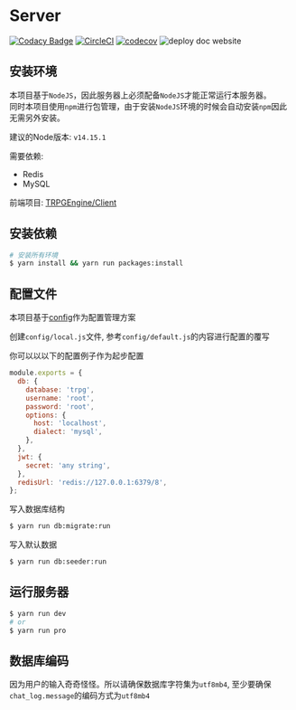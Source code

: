 # Server

[![Codacy Badge](https://api.codacy.com/project/badge/Grade/2a3869db168e4af6ac0f7cdc5308a350)](https://app.codacy.com/gh/TRPGEngine/Server?utm_source=github.com&utm_medium=referral&utm_content=TRPGEngine/Server&utm_campaign=Badge_Grade_Settings)
[![CircleCI](https://circleci.com/gh/TRPGEngine/Server.svg?style=svg)](https://circleci.com/gh/TRPGEngine/Server)
[![codecov](https://codecov.io/gh/TRPGEngine/Server/branch/master/graph/badge.svg)](https://codecov.io/gh/TRPGEngine/Server)
![deploy doc website](https://github.com/TRPGEngine/Server/workflows/deploy%20doc%20website/badge.svg?branch=docs)

## 安装环境

本项目基于`NodeJS`，因此服务器上必须配备`NodeJS`才能正常运行本服务器。  
同时本项目使用`npm`进行包管理，由于安装`NodeJS`环境的时候会自动安装`npm`因此无需另外安装。

建议的Node版本: `v14.15.1`

需要依赖:
- Redis
- MySQL

前端项目: [TRPGEngine/Client](https://github.com/TRPGEngine/Client)

## 安装依赖
```bash
# 安装所有环境
$ yarn install && yarn run packages:install
```

## 配置文件
本项目基于[config](https://www.npmjs.com/package/config)作为配置管理方案

创建`config/local.js`文件, 参考`config/default.js`的内容进行配置的覆写

你可以以以下的配置例子作为起步配置
```javascript
module.exports = {
  db: {
    database: 'trpg',
    username: 'root',
    password: 'root',
    options: {
      host: 'localhost',
      dialect: 'mysql',
    },
  },
  jwt: {
    secret: 'any string',
  },
  redisUrl: 'redis://127.0.0.1:6379/8',
};

```

写入数据库结构
```bash
$ yarn run db:migrate:run
```

写入默认数据
```bash
$ yarn run db:seeder:run
```

## 运行服务器

```bash
$ yarn run dev
# or 
$ yarn run pro
```

## 数据库编码

因为用户的输入奇奇怪怪。所以请确保数据库字符集为`utf8mb4`, 至少要确保`chat_log.message`的编码方式为`utf8mb4`

